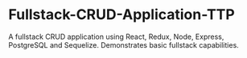 # Fullstack-CRUD-Application-TTP
A fullstack CRUD application using React, Redux, Node, Express, PostgreSQL and Sequelize. Demonstrates basic fullstack capabilities.
